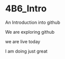 # 4B6_Intro
An Introduction into github

We are exploring github

we are live today







I am doing just great
